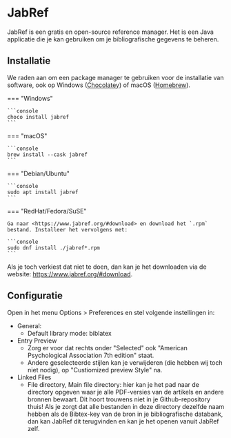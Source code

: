 # JabRef

JabRef is een gratis en open-source reference manager. Het is een Java applicatie die je kan gebruiken om je bibliografische gegevens te beheren.

## Installatie

We raden aan om een package manager te gebruiken voor de installatie van software, ook op Windows ([Chocolatey](https://chocolatey.org)) of macOS ([Homebrew](https://brew.sh/)).

=== "Windows"

    ```console
    choco install jabref
    ```

=== "macOS"

    ```console
    brew install --cask jabref
    ```

=== "Debian/Ubuntu"

    ```console
    sudo apt install jabref
    ```

=== "RedHat/Fedora/SuSE"

    Ga naar <https://www.jabref.org/#download> en download het `.rpm` bestand. Installeer het vervolgens met:

    ```console
    sudo dnf install ./jabref*.rpm
    ```

Als je toch verkiest dat niet te doen, dan kan je het downloaden via de website: <https://www.jabref.org/#download>.

## Configuratie

Open in het menu Options > Preferences en stel volgende instellingen in:

- General:
    - Default library mode: biblatex
- Entry Preview
    - Zorg er voor dat rechts onder "Selected" ook "American Psychological Association 7th edition" staat.
    - Andere geselecteerde stijlen kan je verwijderen (die hebben wij toch niet nodig), op "Custiomized preview Style" na.
- Linked Files
    - File directory, Main file directory: hier kan je het pad naar de directory opgeven waar je alle PDF-versies van de artikels en andere bronnen bewaart. Dit hoort trouwens niet in je Github-repository thuis! Als je zorgt dat alle bestanden in deze directory dezelfde naam hebben als de Bibtex-key van de bron in je bibliografische databank, dan kan JabRef dit terugvinden en kan je het openen vanuit JabRef zelf.
